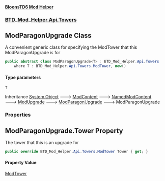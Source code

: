 #### [BloonsTD6 Mod Helper](README.md 'README')
### [BTD_Mod_Helper.Api.Towers](README.md#BTD_Mod_Helper.Api.Towers 'BTD_Mod_Helper.Api.Towers')

## ModParagonUpgrade<T> Class

A convenient generic class for specifying the ModTower that this ModParagonUpgrade is for

```csharp
public abstract class ModParagonUpgrade<T> : BTD_Mod_Helper.Api.Towers.ModParagonUpgrade
    where T : BTD_Mod_Helper.Api.Towers.ModTower, new()
```
#### Type parameters

<a name='BTD_Mod_Helper.Api.Towers.ModParagonUpgrade_T_.T'></a>

`T`

Inheritance [System.Object](https://docs.microsoft.com/en-us/dotnet/api/System.Object 'System.Object') &#129106; [ModContent](BTD_Mod_Helper.Api.ModContent.md 'BTD_Mod_Helper.Api.ModContent') &#129106; [NamedModContent](BTD_Mod_Helper.Api.NamedModContent.md 'BTD_Mod_Helper.Api.NamedModContent') &#129106; [ModUpgrade](BTD_Mod_Helper.Api.Towers.ModUpgrade.md 'BTD_Mod_Helper.Api.Towers.ModUpgrade') &#129106; [ModParagonUpgrade](BTD_Mod_Helper.Api.Towers.ModParagonUpgrade.md 'BTD_Mod_Helper.Api.Towers.ModParagonUpgrade') &#129106; ModParagonUpgrade<T>
### Properties

<a name='BTD_Mod_Helper.Api.Towers.ModParagonUpgrade_T_.Tower'></a>

## ModParagonUpgrade<T>.Tower Property

The tower that this is an upgrade for

```csharp
public override BTD_Mod_Helper.Api.Towers.ModTower Tower { get; }
```

#### Property Value
[ModTower](BTD_Mod_Helper.Api.Towers.ModTower.md 'BTD_Mod_Helper.Api.Towers.ModTower')